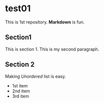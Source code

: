 # test01
 
This is 1st repository.
**Markdown** is fun.
## Section1
This is section 1.
This is my second paragraph.
## Section 2
Making *Unordered* list is easy.
- 1st item
- 2nd item
- 3rd item